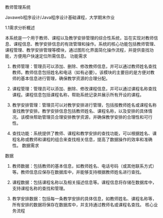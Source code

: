 教师管理系统

Javaweb程序设计/Java程序设计基础课程，大学期末作业

1.1需求分析概述

本系统是一个用于教师、课程以及教学安排管理的综合性系统，旨在实现对教师信息、课程信息、教学安排信息的有效管理和操作。系统的核心功能包括教师管理、课程管理、教学安排管理等模块，通过图形化界面简化操作流程，并提供查找功能，方便用户快速定位所需信息。
功能需求

1.	教师管理：管理员可以添加、删除、修改教师信息，并可以通过教师姓名查找教师。教师信息包括姓名和电话（如有必要）。该模块的主要目的是方便对教师的基本信息进行管理，确保教学资源的合理分配。

2.	课程管理：管理员可以添加、删除、修改课程信息，并可以通过课程名称查找课程。课程信息包括课程名称，帮助系统记录并展示所有开设的课程。

3.	教学安排管理：管理员可以对教学安排进行管理，包括按教师姓名或课程名称查找教学安排。教学安排信息包括教师姓名、课程名称，以及安排的具体情况。该模块帮助管理员合理安排教学资源，并确保教学安排的合理性和可行性。

4.	查找功能：系统提供了教师、课程和教学安排的查找功能，可以根据姓名、课程名称或教师和课程的组合来查找相关信息，提高了数据操作的效率和准确性。
数据需求

数据

1.	教师数据：包括教师的基本信息，如教师姓名、电话号码（或其他联系方式）等。教师信息应保存在数据库中，并能够支持根据教师姓名进行查找。

2.	课程数据：包括课程名称以及相关描述信息等。课程信息将存储在数据库中，支持课程名称的查找和管理。

3.	教学安排数据：包括每一条教学安排的具体信息，如教师姓名、课程名称等，所有安排的数据将保存在数据库中，并支持通过教师名或课程名查找。
核心业务流程


